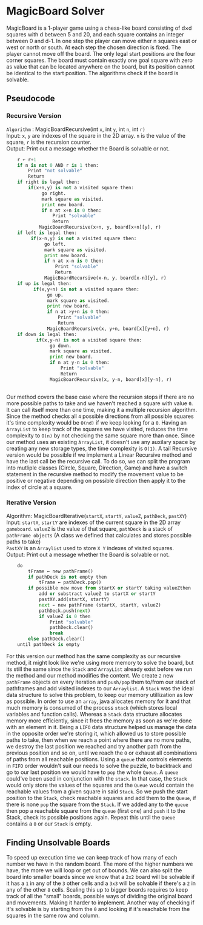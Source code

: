 # MagicBoard Solver

MagicBoard is a 1-player game using a chess-like board consisting of d×d squares with d between 5 and 20, and each square contains an integer between 0 and d-1. In one step the player can move either n squares east or west or north or south. At each step the chosen direction is fixed. The player cannot move off the board. The only legal start positions are the four corner squares. The board must contain exactly one goal square with zero as value that can be located anywhere on the board, but its position cannot be identical to the start position. The algorithms check if the board is solvable.

## Pseudocode
### Recursive Version

`Algorithm` : MagicBoardRecursive(int `x`, int `y`, int `n`, int `r)` \
Input: `x`, `y` are indexes of the square in the 2D array. `n` is the value of the square, `r` is the recursion counter.\
Output: Print out a message whether the Board is solvable or not.
``` py
    r ← r+1                            
    if n is not 0 AND r is 1 then:
        Print "not solvable"
        Return
    if right is legal then:                    
        if(x+n,y) is not a visited square then:
             go right.
             mark square as visited.
             print new board.
             if n at x+n is 0 then:
                 Print "solvable"
                 Return
            MagicBoardRecursive(x+n, y, board[x+n][y], r)
    if left is legal then:                    
         if(x-n,y) is not a visited square then:
              go left.
              mark square as visited.
              print new board.
              if n at x-n is 0 then:
                  Print "solvable"
                  Return
              MagicBoardRecursive(x-n, y, board[x-n][y], r)
    if up is legal then:                    
          if(x,y+n) is not a visited square then:
               go up.
               mark square as visited.
               print new board.
               if n at >y+n is 0 then:
                   Print "solvable"
                   Return
               MagicBoardRecursive(x, y+n, board[x][y+n], r)
    if down is legal then:                    
           if(x,y-n) is not a visited square then:
                go down.
                mark square as visited.
                print new board.
                if n at y-n is 0 then:
                    Print "solvable"
                    Return
                MagicBoardRecursive(x, y-n, board[x][y-n], r)
            
```
Our method covers the base case where the recursion stops if there are no more possible paths to take and we haven't reached a square with value `0`. It can call itself more than one time, making it a multiple recursion algorithm. Since the method checks all `4` possible directions from all possible squares it's time complexity would be `O(nd)` if we keep looking for a `0`. Having an `ArrayList` to keep track of the squares we have visited, reduces the time complexity to `O(n)` by not checking the same square more than once. Since our method uses an existing `ArrayList`, it doesn't use any auxilary space by creating any new storage types, the time complexity is `O(1)`. A tail Recursive version would be possible if we implement a Linear Recursive method and have the last call be the recursive call. To do so, we can split the program into mutliple classes (Circle, Square, Direction, Game) and have a switch statement in the recursive method to modify the movement value to be positive or negative depending on possible direction then apply it to the index of circle at a square.

### Iterative Version
Algorithm: MagicBoardIterative(`startX`, `startY`, `valueZ`, `pathDeck`, `pastXY`)\
Input: `startX`, `startY` are indexes of the current square in the 2D array `gameboard`.
`valueZ` is the value of that square, `pathDeck` is a stack of `pathFrame objects` (A class we defined that calculates and stores possible paths to take)\
`PastXY` is an `Arraylist` used to store `X Y` indexes of visited squares.\
Output: Print out a message whether the Board is solvable or not.
```py
    do
        tFrame ← new pathFrame()   
        if pathDeck is not empty then
            tFrame ← pathDeck.pop()
        if possible new move from startX or startY taking valueZthen
            add or substract valueZ to startX or startY
            pastXY.add(startX, startY)
            next ← new pathFrame (startX, startY, valueZ)
            pathDeck.push(next)
            if valueZ is 0 then
                Print "solvable"
                pathDeck.clear()
                break
        else pathDeck.clear()
    until pathDeck is empty
 ```
 For this version our method has the same complexity as our recursive method, it might look like we're using more memory to solve the board, but its still the same since the `Stack` and `ArrayList` already exist before we run the method and our method modifies the content. We create `2` new `pathFrame` objects on every iteration and `push/pop` them to/from our stack of pathframes and add visited indexes to our `Arraylist`. A `Stack` was the ideal data structure to solve this problem, to keep our memory utillization as low as possible. In order to use an `array`, java allocates memory for it and that much memory is consumed of the process `stack` (which stores local variables and function calls). Whereas a `Stack` data structure allocates memory more efficiently, since it frees the memory as soon as we're done with an element in it. Being a `LIFO` data structure helped us manage the data in the opposite order we're storing it, which allowed us to store possible paths to take, then when we reach a point where there are no more paths, we destroy the last position we reached and try another path from the previous position and so on, until we reach the `0` or exhaust all combinations of paths from all reachable positions. Using a `queue` that controls elements in `FIFO` order wouldn't suit our needs to solve the puzzle, to backtrack and go to our last position we would have to `pop` the whole `Queue`. A `queue` could've been used in conjunction with the `stack`. In that case, the `Stack` would only store the values of the squares and the `Queue` would contain the reachable values from a given square in said `Stack`. So we push the start position to the `Stack`, check reachable squares and add them to the `Queue`, if there is none `pop` the square from the `Stack`. If we added any to the `queue` then pop a reachable square from the `queue` (first one) and `push` it to the Stack, check its possible positions again. Repeat this until the `Queue` contains a `0` or our `Stack` is empty.
 ## Finding Unsolvable Boards
 
 To speed up execution time we can keep track of how many of each number we have in the random board. The more of the higher numbers we have, the more we will loop or get out of bounds. We can also split the board into smaller boards since we know that a `2x2` board will be solvable if it has a `1` in any of the `3` other cells and a `3x3` will be solvable if there's a `2` in any of the other `8` cells. Scaling this up to bigger boards requires to keep track of all the "small" boards, possible ways of dividing the original board and movements. Making it harder to implement. Another way of checking if it's solvable is by starting from the `0` and looking if it's reachable from the squares in the same row and column.
